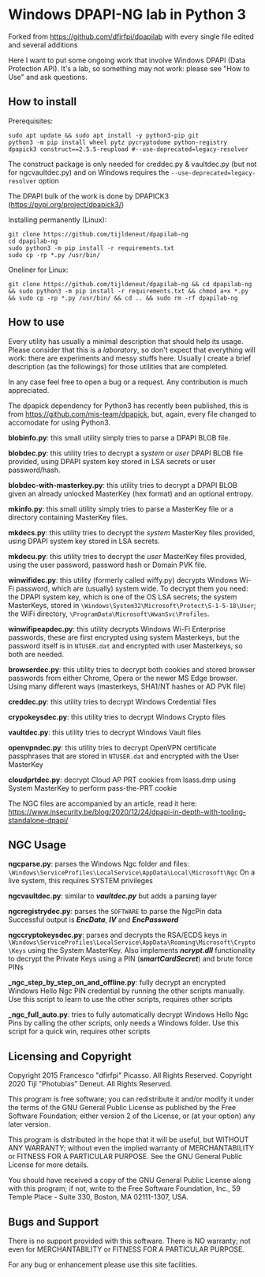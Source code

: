 # Windows DPAPI-NG lab in Python 3

Forked from https://github.com/dfirfpi/dpapilab
 with every single file edited and several additions

Here I want to put some ongoing work that involve 
Windows DPAPI (Data Protection API). 
It's a lab, so something may not work: 
please see "How to Use" and ask questions.

## How to install
Prerequisites:  
```
sudo apt update && sudo apt install -y python3-pip git  
python3 -m pip install wheel pytz pycryptodome python-registry dpapick3 construct==2.5.5-reupload #--use-deprecated=legacy-resolver
```

The construct package is only needed for creddec.py & vaultdec.py (but not for ngcvaultdec.py) and on Windows requires the `--use-deprecated=legacy-resolver` option

The DPAPI bulk of the work is done by DPAPICK3 (https://pypi.org/project/dpapick3/)

Installing permanently (Linux):  
```
git clone https://github.com/tijldeneut/dpapilab-ng  
cd dpapilab-ng  
sudo python3 -m pip install -r requirements.txt
sudo cp -rp *.py /usr/bin/
```

Oneliner for Linux:  
```
git clone https://github.com/tijldeneut/dpapilab-ng && cd dpapilab-ng && sudo python3 -m pip install -r requirements.txt && chmod a+x *.py && sudo cp -rp *.py /usr/bin/ && cd .. && sudo rm -rf dpapilab-ng
```

## How to use


Every utility has usually a minimal description that should help its usage.
Please consider that this is a *laboratory*, so don't expect that everything
will work: there are experiments and messy stuffs here. Usually I create a
brief description (as the followings) for those utilities that are completed.

In any case feel free to open a bug or a request. Any contribution is much 
appreciated.

The dpapick dependency for Python3 has recently been published,
this is from https://github.com/mis-team/dpapick, 
but, again, every file changed to accomodate for using Python3.

**blobinfo.py**: this small utility simply tries to parse a DPAPI BLOB file.

**blobdec.py**: this utility tries to decrypt a *system* or *user* DPAPI BLOB
file provided, using DPAPI system key stored in LSA secrets or user password/hash.

**blobdec-with-masterkey.py**: this utility tries to decrypt a DPAPI BLOB given an 
already unlocked MasterKey (hex format) and an optional entropy.

**mkinfo.py**: this small utility simply tries to parse a MasterKey file or a
directory containing MasterKey files.

**mkdecs.py**: this utility tries to decrypt the *system* MasterKey
files provided, using DPAPI system key stored in LSA secrets.

**mkdecu.py**: this utility tries to decrypt the *user* MasterKey 
files provided, using the user password, password hash or Domain PVK file.

**winwifidec.py**: this utility (formerly called wiffy.py) decrypts Windows 
Wi-Fi password, which are (usually) system wide. To decrypt them you need: the 
DPAPI system key, which is one of the OS LSA secrets; the system MasterKeys, 
stored in  ``\Windows\System32\Microsoft\Protect\S-1-5-18\User``; the WiFi
directory, ``\ProgramData\Microsoft\WwanSvc\Profiles``.

**winwifipeapdec.py**: this utility decrypts Windows Wi-Fi Enterprise passwords,
these are first encrypted using system Masterkeys, but the password itself is in
``NTUSER.dat`` and encrypted with user Masterkeys, so both are needed.

**browserdec.py**: this utility tries to decrypt both cookies and 
stored browser passwords from either Chrome, Opera or the newer MS Edge browser. 
Using many different ways (masterkeys, SHA1/NT hashes or AD PVK file) 

**creddec.py**: this utility tries to decrypt Windows Credential files

**crypokeysdec.py**: this utility tries to decrypt Windows Crypto files

**vaultdec.py**: this utility tries to decrypt Windows Vault files

**openvpndec.py**: this utility tries to decrypt OpenVPN certificate passphrases
that are stored in ``NTUSER.dat`` and encrypted with the User MasterKey

**cloudprtdec.py**: decrypt Cloud AP PRT cookies from lsass.dmp using System MasterKey
to perform pass-the-PRT cookie

The NGC files are accompanied by an article, read it here: 
https://www.insecurity.be/blog/2020/12/24/dpapi-in-depth-with-tooling-standalone-dpapi/

## NGC Usage

**ngcparse.py**: parses the Windows Ngc folder and files:
``\Windows\ServiceProfiles\LocalService\AppData\Local\Microsoft\Ngc``
On a live system, this requires SYSTEM privileges

**ngcvaultdec.py**: similar to ***vaultdec.py*** but adds a parsing layer

**ngcregistrydec.py**: parses the ``SOFTWARE`` to parse the NgcPin data
Successful output is ***EncData***, ***IV*** and ***EncPassword***

**ngccryptokeysdec.py**: parses and decrypts the RSA/ECDS keys in
``\Windows\ServiceProfiles\LocalService\AppData\Roaming\Microsoft\Crypto\Keys``
using the System MasterKey. Also implements ***ncrypt.dll*** functionality to 
decrypt the Private Keys using a PIN (***smartCardSecret***) and brute force PINs

**_ngc_step_by_step_on_and_offline.py**: fully decrypt an encrypted Windows 
Hello Ngc PIN credential by running the other scripts manually. 
Use this script to learn to use the other scripts, requires other scripts

**_ngc_full_auto.py**: tries to fully automatically decrypt Windows Hello Ngc Pins
by calling the other scripts, only needs a Windows folder. 
Use this script for a quick win, requires other scripts

## Licensing and Copyright

Copyright 2015 Francesco "dfirfpi" Picasso. All Rights Reserved.
Copyright 2020 Tijl "Photubias" Deneut. All Rights Reserved.

This program is free software; you can redistribute it and/or
modify it under the terms of the GNU General Public License
as published by the Free Software Foundation; either version 2
of the License, or (at your option) any later version.

This program is distributed in the hope that it will be useful,
but WITHOUT ANY WARRANTY; without even the implied warranty of
MERCHANTABILITY or FITNESS FOR A PARTICULAR PURPOSE.  See the
GNU General Public License for more details.

You should have received a copy of the GNU General Public License
along with this program; if not, write to the Free Software
Foundation, Inc., 59 Temple Place - Suite 330, Boston, MA
02111-1307, USA.

## Bugs and Support

There is no support provided with this software. There is NO
warranty; not even for MERCHANTABILITY or FITNESS FOR A PARTICULAR
PURPOSE.

For any bug or enhancement please use this site facilities.
